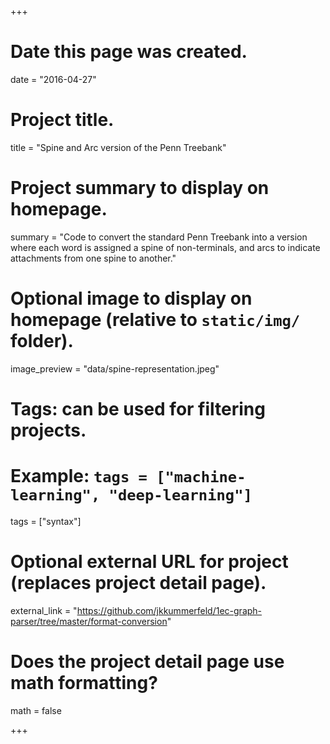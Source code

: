 +++
# Date this page was created.
date = "2016-04-27"

# Project title.
title = "Spine and Arc version of the Penn Treebank"

# Project summary to display on homepage.
summary = "Code to convert the standard Penn Treebank into a version where each word is assigned a spine of non-terminals, and arcs to indicate attachments from one spine to another."

# Optional image to display on homepage (relative to `static/img/` folder).
image_preview = "data/spine-representation.jpeg"

# Tags: can be used for filtering projects.
# Example: `tags = ["machine-learning", "deep-learning"]`
tags = ["syntax"]

# Optional external URL for project (replaces project detail page).
external_link = "https://github.com/jkkummerfeld/1ec-graph-parser/tree/master/format-conversion"

# Does the project detail page use math formatting?
math = false

+++

